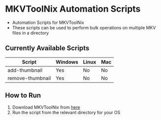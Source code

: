 # MKVToolNix Automation Scripts

- Automation Scripts for MKVToolNix
- These scripts can be used to perform bulk operations on multiple MKV files in a directory

## Currently Available Scripts

| Script           | Windows | Linux | Mac |
| ---------------- | ------- | ----- | --- |
| add-thumbnail    | Yes     | No    | No  |
| remove-thumbnail | Yes     | No    | No  |

## How to Run

1. Download MKVToolNix from [here](https://mkvtoolnix.download/downloads.html)
2. Run the script from the relevant directory for your OS
